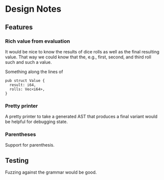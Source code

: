 # Design Notes

## Features

### Rich value from evaluation

It would be nice to know the results of dice rolls as well as the final
resulting value. That way we could know that the, e.g., first, second, and third
roll such and such a value.

Something along the lines of

```
pub struct Value {
  result: i64,
  rolls: Vec<i64>,
}
```

### Pretty printer

A pretty printer to take a generated AST that produces a final variant would be
helpful for debugging state.

### Parentheses

Support for parenthesis.

## Testing

Fuzzing against the grammar would be good.
